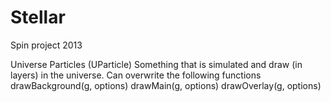 Stellar
=======

Spin project 2013


Universe Particles (UParticle)
 Something that is simulated and draw (in layers) in the universe. 
 Can overwrite the following functions
  drawBackground(g, options)
  drawMain(g, options)
  drawOverlay(g, options)
